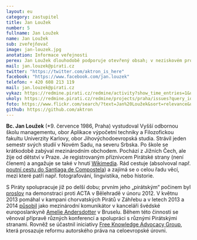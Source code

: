 ```yaml
---
layout: eu
category: zastupitel
title: Jan Loužek
number: 5
fullname: Jan Loužek
name: Jan Loužek
sub: zveřejňovač
image: jan-louzek.jpg
anotation: Informace veřejnosti
perex: Jan Loužek dlouhodobě podporuje otevřený obsah; v neziskovém prostředí se zabývá otevřeným vzděláváním, problematikou autorského práva a komunitní spolupráce.
mail: jan.louzek@pirati.cz
twitter: "https://twitter.com/aktron_is_here"
facebook: "https://www.facebook.com/jan.louzek"
telefon: + 420 608 213 119
mail: jan.louzek@pirati.cz
vykaz: https://redmine.pirati.cz/redmine/activity?show_time_entries=1&user_id=46
ukoly: https://redmine.pirati.cz/redmine/projects/praha/issues?query_id=14
foto: https://www.flickr.com/search/?text=Jan%20Loužek&sort=relevance&user_id=68741528%40N03
github: https://github.com/aktron
---
```


**Bc. Jan Loužek** (*9. července 1986, Praha) vystudoval Vyšší odbornou školu managementu, obor Aplikace výpočetní techniky a Filozofickou fakultu Univerzity Karlovy, obor Jihovýchodoevropská studia. Strávil jeden semestr svých studií v Novém Sadu, na severu Srbska. Po škole se krátkodobě zabýval mezinárodním obchodem. Pochází z Jižních Čech, ale žije od dětství v Praze. Je registrovaným příznivcem Pirátské strany (není členem) a angažuje se také v hnutí [Wikimedia][3]. Rád cestuje (absolvoval např. [poutní cestu do Santiaga de Compostela][5]) a zajímá se o celou řadu věcí, mezi které patří např. fotografování, lingvistika, nebo historie.

S Piráty spolupracuje již po delší dobu; prvním jeho „pirátským“ počinem byl [proslov][4] na demonstraci proti ACTA v Bělehradě v únoru 2012. V květnu 2013 pomáhal v kampani chorvatských Pirátů v Záhřebu a v letech 2013 a 2014 [působil][1] jako mezinárodní komunikátor v kanceláři švédské europoslankyně [Amelie Andersdotter][2] v Bruselu. Během této činnosti se věnoval přípravě různých konferencí a spolupráci s různými Pirátskými stranami. Rovněž se účastnil iniciativy [Free Knowledge Advocacy Group][6], která prosazuje reformu autorského práva na celoevropské úrovni.

[1]: https://ameliaandersdotter.eu/author/jan-louzek
[2]: https://ameliaandersdotter.eu/
[3]: http://www.wikimedia.org/
[4]: https://www.youtube.com/watch?v=K1qgnLTpE1Q
[5]: https://cs.wikipedia.org/wiki/Svatojakubsk%C3%A1_cesta
[6]: https://meta.wikimedia.org/wiki/EU_policy
